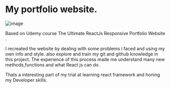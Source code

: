# My portfolio website.

![image](https://github.com/StamGio/Portfolio-React/assets/88937802/07658d70-af24-4bbf-813a-ceffe4e1ed2d)

Based on Udemy course The Ultimate ReactJs Responsive Portfolio Website .

I recreated the website by dealing with some problems i faced and using my own info and style.
also explore and train my git and github knowledge in this project.
The experience of this process made me understand many new methods,functions and what React js can do.

Thats a interesting part of my trial at learning react framework and honing my Developer skills.
